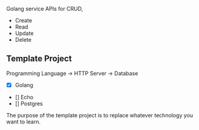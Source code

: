 Golang service APIs for CRUD, 
- Create
- Read
- Update
- Delete

## Template Project
Programming Language -> HTTP Server -> Database

- [x] Golang
- [] Echo
- [] Postgres

The purpose of the template project is to replace whatever technology you want to learn.
